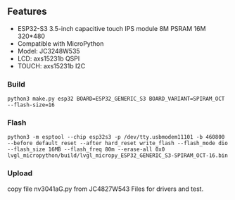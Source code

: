 

## Features
- ESP32-S3 3.5-inch capacitive touch IPS module 8M PSRAM 16M 320*480
- Compatible with MicroPython
- Model: JC3248W535
- LCD: axs15231b QSPI
- TOUCH: axs15231b I2C


### Build
```
python3 make.py esp32 BOARD=ESP32_GENERIC_S3 BOARD_VARIANT=SPIRAM_OCT --flash-size=16
```

### Flash
```
python3 -m esptool --chip esp32s3 -p /dev/tty.usbmodem11101 -b 460800 --before default_reset --after hard_reset write_flash --flash_mode dio --flash_size 16MB --flash_freq 80m --erase-all 0x0 lvgl_micropython/build/lvgl_micropy_ESP32_GENERIC_S3-SPIRAM_OCT-16.bin
```

### Upload
copy file nv3041aG.py from JC4827W543 
Files for drivers and test.